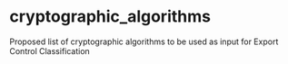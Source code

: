 # cryptographic_algorithms
Proposed list of cryptographic algorithms to be used as input for Export Control Classification

